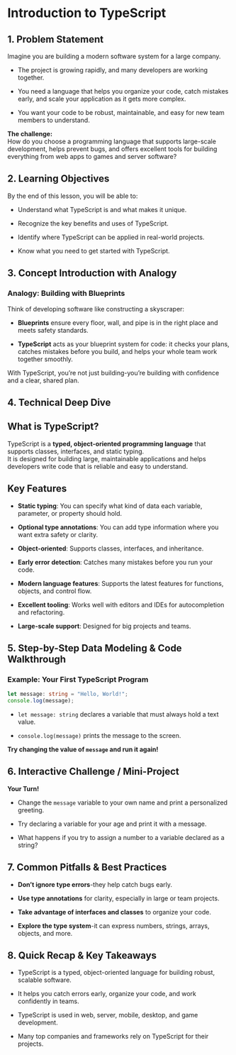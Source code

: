 ﻿# Introduction to TypeScript

## 1. Problem Statement

Imagine you are building a modern software system for a large company.

-   The project is growing rapidly, and many developers are working together.
    
-   You need a language that helps you organize your code, catch mistakes early, and scale your application as it gets more complex.
    
-   You want your code to be robust, maintainable, and easy for new team members to understand.
    

**The challenge:**  
How do you choose a programming language that supports large-scale development, helps prevent bugs, and offers excellent tools for building everything from web apps to games and server software?

## 2. Learning Objectives

By the end of this lesson, you will be able to:

-   Understand what TypeScript is and what makes it unique.
    
-   Recognize the key benefits and uses of TypeScript.
    
-   Identify where TypeScript can be applied in real-world projects.
    
-   Know what you need to get started with TypeScript.
    

## 3. Concept Introduction with Analogy

### Analogy: Building with Blueprints

Think of developing software like constructing a skyscraper:

-   **Blueprints**  ensure every floor, wall, and pipe is in the right place and meets safety standards.
    
-   **TypeScript**  acts as your blueprint system for code: it checks your plans, catches mistakes before you build, and helps your whole team work together smoothly.
    

With TypeScript, you’re not just building-you’re building with confidence and a clear, shared plan.

## 4. Technical Deep Dive

## What is TypeScript?

TypeScript is a  **typed, object-oriented programming language**  that supports classes, interfaces, and static typing.  
It is designed for building large, maintainable applications and helps developers write code that is reliable and easy to understand.

## Key Features

-   **Static typing**: You can specify what kind of data each variable, parameter, or property should hold.
    
-   **Optional type annotations**: You can add type information where you want extra safety or clarity.
    
-   **Object-oriented**: Supports classes, interfaces, and inheritance.
    
-   **Early error detection**: Catches many mistakes before you run your code.
    
-   **Modern language features**: Supports the latest features for functions, objects, and control flow.
    
-   **Excellent tooling**: Works well with editors and IDEs for autocompletion and refactoring.
    
-   **Large-scale support**: Designed for big projects and teams.
    

## 5. Step-by-Step Data Modeling & Code Walkthrough

### Example: Your First TypeScript Program

```typescript
let message: string = "Hello, World!";
console.log(message);
```
-   `let message: string`  declares a variable that must always hold a text value.
    
-   `console.log(message)`  prints the message to the screen.
    

**Try changing the value of  `message`  and run it again!**

## 6. Interactive Challenge / Mini-Project

**Your Turn!**

-   Change the  `message`  variable to your own name and print a personalized greeting.
    
-   Try declaring a variable for your age and print it with a message.
    
-   What happens if you try to assign a number to a variable declared as a string?

## 7. Common Pitfalls & Best Practices

-   **Don’t ignore type errors**-they help catch bugs early.
    
-   **Use type annotations**  for clarity, especially in large or team projects.
    
-   **Take advantage of interfaces and classes**  to organize your code.
    
-   **Explore the type system**-it can express numbers, strings, arrays, objects, and more.
    

## 8. Quick Recap & Key Takeaways

-   TypeScript is a typed, object-oriented language for building robust, scalable software.
    
-   It helps you catch errors early, organize your code, and work confidently in teams.
    
-   TypeScript is used in web, server, mobile, desktop, and game development.
    
-   Many top companies and frameworks rely on TypeScript for their projects.
